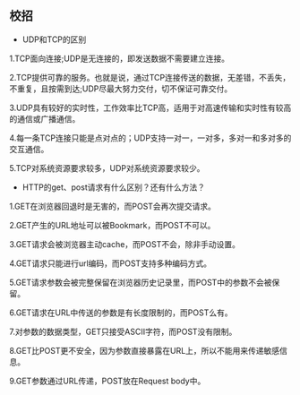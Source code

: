 ## 校招

* UDP和TCP的区别

1.TCP面向连接;UDP是无连接的，即发送数据不需要建立连接。

2.TCP提供可靠的服务。也就是说，通过TCP连接传送的数据，无差错，不丢失，不重复，且按需到达;UDP尽最大努力交付，切不保证可靠交付。

3.UDP具有较好的实时性，工作效率比TCP高，适用于对高速传输和实时性有较高的通信或广播通信。

4.每一条TCP连接只能是点对点的；UDP支持一对一，一对多，多对一和多对多的交互通信。

5.TCP对系统资源要求较多，UDP对系统资源要求较少。


* HTTP的get、post请求有什么区别？还有什么方法？

1.GET在浏览器回退时是无害的，而POST会再次提交请求。

 

2.GET产生的URL地址可以被Bookmark，而POST不可以。

 

3.GET请求会被浏览器主动cache，而POST不会，除非手动设置。

 

4.GET请求只能进行url编码，而POST支持多种编码方式。

 

5.GET请求参数会被完整保留在浏览器历史记录里，而POST中的参数不会被保留。

 

6.GET请求在URL中传送的参数是有长度限制的，而POST么有。

 

7.对参数的数据类型，GET只接受ASCII字符，而POST没有限制。

 

8.GET比POST更不安全，因为参数直接暴露在URL上，所以不能用来传递敏感信息。

 

9.GET参数通过URL传递，POST放在Request body中。











